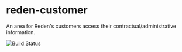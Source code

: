 # reden-customer
An area for Reden's customers access  their contractual/administrative information.

[![Build Status](https://travis-ci.org/dougfraga/reden-customer.svg?branch=main)](https://travis-ci.org/dougfraga/reden-customer)
